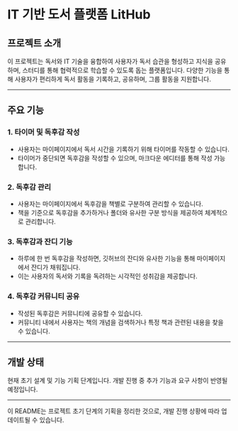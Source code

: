 # IT 기반 도서 플랫폼 LitHub

## 프로젝트 소개
이 프로젝트는 독서와 IT 기술을 융합하여 사용자가 독서 습관을 형성하고 지식을 공유하며, 스터디를 통해 협력적으로 학습할 수 있도록 돕는 플랫폼입니다. 다양한 기능을 통해 사용자가 편리하게 독서 활동을 기록하고, 공유하며, 그룹 활동을 지원합니다.

---

## 주요 기능

### 1. 타이머 및 독후감 작성
- 사용자는 마이페이지에서 독서 시간을 기록하기 위해 타이머를 작동할 수 있습니다.
- 타이머가 중단되면 독후감을 작성할 수 있으며, 마크다운 에디터를 통해 작성 가능합니다.

### 2. 독후감 관리
- 사용자는 마이페이지에서 독후감을 책별로 구분하여 관리할 수 있습니다.
- 책을 기준으로 독후감을 추가하거나 폴더와 유사한 구분 방식을 제공하여 체계적으로 관리합니다.

### 3. 독후감과 잔디 기능
- 하루에 한 번 독후감을 작성하면, 깃허브의 잔디와 유사한 기능을 통해 마이페이지에서 잔디가 채워집니다.
- 이는 사용자의 독서와 기록을 독려하는 시각적인 성취감을 제공합니다.

### 4. 독후감 커뮤니티 공유
- 작성된 독후감은 커뮤니티에 공유할 수 있습니다.
- 커뮤니티 내에서 사용자는 책의 개념을 검색하거나 특정 책과 관련된 내용을 찾을 수 있습니다.

---

## 개발 상태
현재 초기 설계 및 기능 기획 단계입니다. 개발 진행 중 추가 기능과 요구 사항이 반영될 예정입니다.

---

이 README는 프로젝트 초기 단계의 기획을 정리한 것으로, 개발 진행 상황에 따라 업데이트될 수 있습니다.
